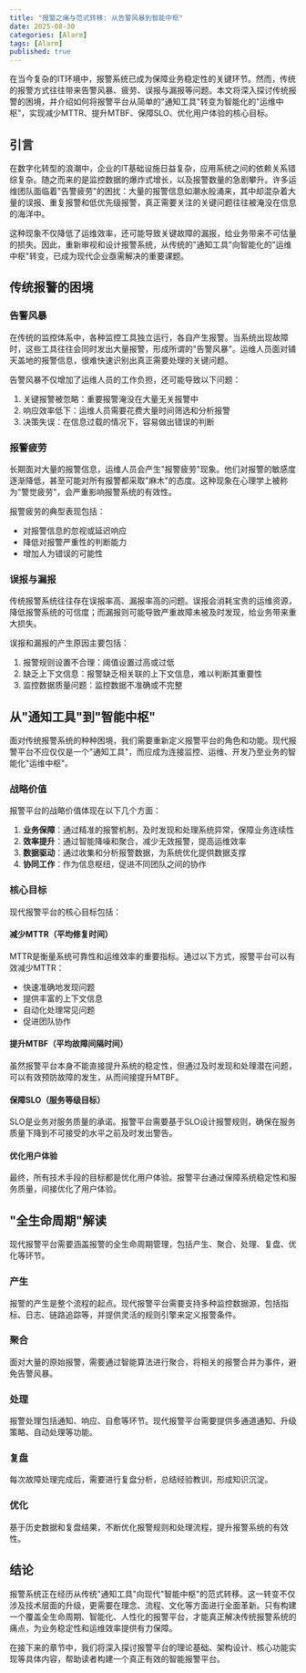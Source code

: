 ```yaml
---
title: "报警之痛与范式转移: 从告警风暴到智能中枢"
date: 2025-08-30
categories: [Alarm]
tags: [Alarm]
published: true
---
```

在当今复杂的IT环境中，报警系统已成为保障业务稳定性的关键环节。然而，传统的报警方式往往带来告警风暴、疲劳、误报与漏报等问题。本文将深入探讨传统报警的困境，并介绍如何将报警平台从简单的"通知工具"转变为智能化的"运维中枢"，实现减少MTTR、提升MTBF、保障SLO、优化用户体验的核心目标。

<!-- more -->

## 引言

在数字化转型的浪潮中，企业的IT基础设施日益复杂，应用系统之间的依赖关系错综复杂。随之而来的是监控数据的爆炸式增长，以及报警数量的急剧攀升。许多运维团队面临着"告警疲劳"的困扰：大量的报警信息如潮水般涌来，其中却混杂着大量的误报、重复报警和低优先级报警，真正需要关注的关键问题往往被淹没在信息的海洋中。

这种现象不仅降低了运维效率，还可能导致关键故障的漏报，给业务带来不可估量的损失。因此，重新审视和设计报警系统，从传统的"通知工具"向智能化的"运维中枢"转变，已成为现代企业亟需解决的重要课题。

## 传统报警的困境

### 告警风暴

在传统的监控体系中，各种监控工具独立运行，各自产生报警。当系统出现故障时，这些工具往往会同时发出大量报警，形成所谓的"告警风暴"。运维人员面对铺天盖地的报警信息，很难快速识别出真正需要处理的关键问题。

告警风暴不仅增加了运维人员的工作负担，还可能导致以下问题：
1. 关键报警被忽略：重要报警淹没在大量无关报警中
2. 响应效率低下：运维人员需要花费大量时间筛选和分析报警
3. 决策失误：在信息过载的情况下，容易做出错误的判断

### 报警疲劳

长期面对大量的报警信息，运维人员会产生"报警疲劳"现象。他们对报警的敏感度逐渐降低，甚至可能对所有报警都采取"麻木"的态度。这种现象在心理学上被称为"警觉疲劳"，会严重影响报警系统的有效性。

报警疲劳的典型表现包括：
- 对报警信息的忽视或延迟响应
- 降低对报警严重性的判断能力
- 增加人为错误的可能性

### 误报与漏报

传统报警系统往往存在误报率高、漏报率高的问题。误报会消耗宝贵的运维资源，降低报警系统的可信度；而漏报则可能导致严重故障未被及时发现，给业务带来重大损失。

误报和漏报的产生原因主要包括：
1. 报警规则设置不合理：阈值设置过高或过低
2. 缺乏上下文信息：报警缺乏相关联的上下文信息，难以判断其重要性
3. 监控数据质量问题：监控数据不准确或不完整

## 从"通知工具"到"智能中枢"

面对传统报警系统的种种困境，我们需要重新定义报警平台的角色和功能。现代报警平台不应仅仅是一个"通知工具"，而应成为连接监控、运维、开发乃至业务的智能化"运维中枢"。

### 战略价值

报警平台的战略价值体现在以下几个方面：

1. **业务保障**：通过精准的报警机制，及时发现和处理系统异常，保障业务连续性
2. **效率提升**：通过智能降噪和聚合，减少无效报警，提高运维效率
3. **数据驱动**：通过收集和分析报警数据，为系统优化提供数据支撑
4. **协同工作**：作为信息枢纽，促进不同团队之间的协作

### 核心目标

现代报警平台的核心目标包括：

#### 减少MTTR（平均修复时间）

MTTR是衡量系统可靠性和运维效率的重要指标。通过以下方式，报警平台可以有效减少MTTR：
- 快速准确地发现问题
- 提供丰富的上下文信息
- 自动化处理常见问题
- 促进团队协作

#### 提升MTBF（平均故障间隔时间）

虽然报警平台本身不能直接提升系统的稳定性，但通过及时发现和处理潜在问题，可以有效预防故障的发生，从而间接提升MTBF。

#### 保障SLO（服务等级目标）

SLO是业务对服务质量的承诺。报警平台需要基于SLO设计报警规则，确保在服务质量下降到不可接受的水平之前及时发出警告。

#### 优化用户体验

最终，所有技术手段的目标都是优化用户体验。报警平台通过保障系统稳定性和服务质量，间接优化了用户体验。

## "全生命周期"解读

现代报警平台需要涵盖报警的全生命周期管理，包括产生、聚合、处理、复盘、优化等环节。

### 产生

报警的产生是整个流程的起点。现代报警平台需要支持多种监控数据源，包括指标、日志、链路追踪等，并提供灵活的规则引擎来定义报警条件。

### 聚合

面对大量的原始报警，需要通过智能算法进行聚合，将相关的报警合并为事件，避免告警风暴。

### 处理

报警处理包括通知、响应、自愈等环节。现代报警平台需要提供多通道通知、升级策略、自动处理等功能。

### 复盘

每次故障处理完成后，需要进行复盘分析，总结经验教训，形成知识沉淀。

### 优化

基于历史数据和复盘结果，不断优化报警规则和处理流程，提升报警系统的有效性。

## 结论

报警系统正在经历从传统"通知工具"向现代"智能中枢"的范式转移。这一转变不仅涉及技术层面的升级，更需要在理念、流程、文化等方面进行全面革新。只有构建一个覆盖全生命周期、智能化、人性化的报警平台，才能真正解决传统报警系统的痛点，为业务稳定性和运维效率提供有力保障。

在接下来的章节中，我们将深入探讨报警平台的理论基础、架构设计、核心功能实现等具体内容，帮助读者构建一个真正有效的智能报警平台。